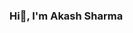 ### Hi👋, I'm Akash Sharma

<!--
**Xarvish/Xarvish** is a ✨ _special_ ✨ repository because its `README.md` (this file) appears on your GitHub profile.

Here are some ideas to get you started:

- 🔭 
- 🌱 I’m currently learning Data Science 
- 👯 I’m looking to collaborate on Python Projects
- 🤔 I’m looking for help in learning AI projects
- 💬 Ask me about Data Extraction, Data analysis using Python
-->
